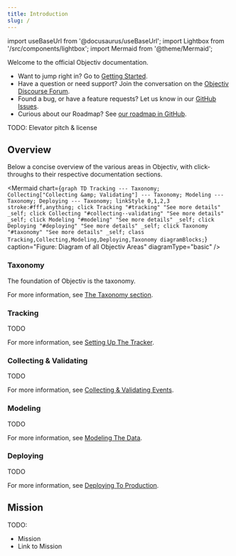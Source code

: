 ```yaml
---
title: Introduction
slug: /
---
```


import useBaseUrl from '@docusaurus/useBaseUrl';
import Lightbox from '/src/components/lightbox';
import Mermaid from '@theme/Mermaid';

Welcome to the official Objectiv documentation.

<!-- TBD: make these buttons instead of a list? -->
*  Want to jump right in? Go to [Getting Started](getting-started).
*  Have a question or need support? Join the conversation on the [Objectiv Discourse Forum](https://discourse.objectiv.io).
*  Found a bug, or have a feature requests? Let us know in our [GitHub Issues](https://github.com/objectiv).
*  Curious about our Roadmap? See [our roadmap in GitHub](https://github.com/objectiv).

TODO: Elevator pitch & license

## Overview
Below a concise overview of the various areas in Objectiv, with click-throughs to their respective documentation sections.

<Mermaid chart={`
	graph TD
    Tracking --- Taxonomy;
    Collecting["Collecting &amp; Validating"] --- Taxonomy;
    Modeling --- Taxonomy;
    Deploying --- Taxonomy;
    linkStyle 0,1,2,3 stroke:#fff,anything;
    click Tracking "#tracking" "See more details" _self;
    click Collecting "#collecting--validating" "See more details" _self;
    click Modeling "#modeling" "See more details" _self;
    click Deploying "#deploying" "See more details" _self;
    click Taxonomy "#taxonomy" "See more details" _self;
    class Tracking,Collecting,Modeling,Deploying,Taxonomy diagramBlocks;
`} caption="Figure: Diagram of all Objectiv Areas" diagramType="basic" />


<!-- <Mermaid chart={`
  gantt
    dateFormat  YYYY-MM-DD
    Tracking      :t, 2021-01-01, 1d
    Collecting    :t, 2021-01-03, 1d
`} caption="Figure: Diagram of all Objectiv Areas" /> -->

<!-- <Lightbox 
  src={useBaseUrl('/img/docs/overview-areas.svg')} 
  title="Diagram: All Areas"
  caption="Diagram of all Objectiv Areas"
  size="l" 
/> -->

### Taxonomy
The foundation of Objectiv is the taxonomy. 

For more information, see [The Taxonomy section](taxonomy/overview).

### Tracking
TODO

For more information, see [Setting Up The Tracker](setting-up-the-tracker).

### Collecting & Validating
TODO

For more information, see [Collecting & Validating Events](collecting-and-validating-events).

### Modeling
TODO

For more information, see [Modeling The Data](modeling-the-data).

### Deploying
TODO

For more information, see [Deploying To Production](deploying-to-production).

## Mission
TODO:
* Mission
* Link to Mission

